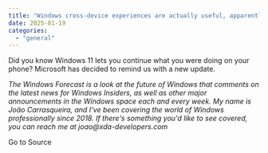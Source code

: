 ```yaml
---
title: "Windows cross-device experiences are actually useful, apparently"
date: 2025-01-19
categories: 
  - "general"
---
```


Did you know Windows 11 lets you continue what you were doing on your phone? Microsoft has decided to remind us with a new update.

_The Windows Forecast is a look at the future of Windows that comments on the latest news for Windows Insiders, as well as other major announcements in the Windows space each and every week. My name is João Carrasqueira, and I've been covering the world of Windows professionally since 2018. If there's something you'd like to see covered, you can reach me at joao@xda-developers.com_

Go to Source
